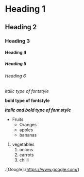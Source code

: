 # Heading 1
## Heading 2
### Heading 3
#### Heading 4
##### Heading 5
###### Heading 6
*italic type of fontstyle*

**bold type of fontstyle**

***italic and bold type of font style*** 
* Fruits
  * Oranges
  * apples
  * bananas
1. vegetables
   1. onions
   2. carrots
   3. chilli
 
 .[Google].(https://www.google.com/)
